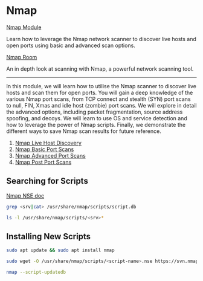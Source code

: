 # Nmap

[Nmap Module](https://tryhackme.com/module/nmap)

Learn how to leverage the Nmap network scanner to discover live hosts and open ports using basic and advanced scan options.

[Nmap Room](https://tryhackme.com/room/furthernmap)

An in depth look at scanning with Nmap, a powerful network scanning tool.

---

In this module, we will learn how to utilise the Nmap scanner to discover live hosts and scan them for open ports. You will gain a deep knowledge of the various Nmap port scans, from TCP connect and stealth (SYN) port scans to null, FIN, Xmas and idle host (zombie) port scans. We will explore in detail the advanced options, including packet fragmentation, source address spoofing, and decoys. We will learn to use OS and service detection and how to leverage the power of Nmap scripts. Finally, we demonstrate the different ways to save Nmap scan results for future reference.

1. [Nmap Live Host Discovery](1_nmap_live_host_discovery.md)
2. [Nmap Basic Port Scans](2_nmap_basic_port_scans.md)
3. [Nmap Advanced Port Scans](3_nmap_advanced_port_scans.md)
4. [Nmap Post Port Scans](4_nmap_post_port_scans.md)

## Searching for Scripts

[Nmap NSE doc](https://nmap.org/nsedoc/)

```bash
grep <srv|cat> /usr/share/nmap/scripts/script.db
```

```bash
ls -l /usr/share/nmap/scripts/<srv>*
```

## Installing New Scripts

```bash
sudo apt update && sudo apt install nmap
```

```bash
sudo wget -O /usr/share/nmap/scripts/<script-name>.nse https://svn.nmap.org/nmap/scripts/<script-name>.nse

nmap --script-updatedb
```
